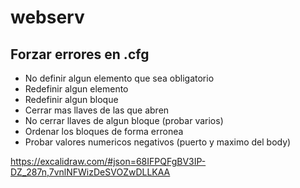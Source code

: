 # webserv
## Forzar errores en .cfg
- No definir algun elemento que sea obligatorio
- Redefinir algun elemento
- Redefinir algun bloque
- Cerrar mas llaves de las que abren
- No cerrar llaves de algun bloque (probar varios)
- Ordenar los bloques de forma erronea
- Probar valores numericos negativos (puerto y maximo del body) 

https://excalidraw.com/#json=68IFPQFgBV3IP-DZ_287n,7vnlNFWizDeSVOZwDLLKAA